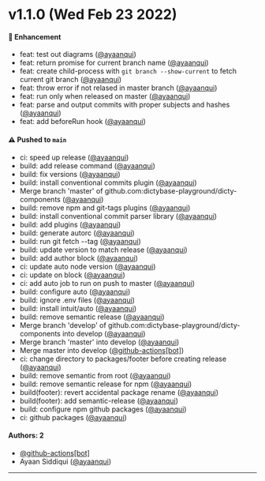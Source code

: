 # v1.1.0 (Wed Feb 23 2022)

#### 🚀 Enhancement

- feat: test out diagrams ([@ayaanqui](https://github.com/ayaanqui))
- feat: return promise for current branch name ([@ayaanqui](https://github.com/ayaanqui))
- feat: create child-process with `git branch --show-current` to fetch current git branch ([@ayaanqui](https://github.com/ayaanqui))
- feat: throw error if not relased in master branch ([@ayaanqui](https://github.com/ayaanqui))
- feat: run only when released on master ([@ayaanqui](https://github.com/ayaanqui))
- feat: parse and output commits with proper subjects and hashes ([@ayaanqui](https://github.com/ayaanqui))
- feat: add beforeRun hook ([@ayaanqui](https://github.com/ayaanqui))

#### ⚠️ Pushed to `main`

- ci: speed up release ([@ayaanqui](https://github.com/ayaanqui))
- build: add release command ([@ayaanqui](https://github.com/ayaanqui))
- build: fix versions ([@ayaanqui](https://github.com/ayaanqui))
- build: install conventional commits plugin ([@ayaanqui](https://github.com/ayaanqui))
- Merge branch 'master' of github.com:dictybase-playground/dicty-components ([@ayaanqui](https://github.com/ayaanqui))
- build: remove npm and git-tags plugins ([@ayaanqui](https://github.com/ayaanqui))
- build: install conventional commit parser library ([@ayaanqui](https://github.com/ayaanqui))
- build: add plugins ([@ayaanqui](https://github.com/ayaanqui))
- build: generate autorc ([@ayaanqui](https://github.com/ayaanqui))
- build: run git fetch --tag ([@ayaanqui](https://github.com/ayaanqui))
- build: update version to match release ([@ayaanqui](https://github.com/ayaanqui))
- build: add author block ([@ayaanqui](https://github.com/ayaanqui))
- ci: update auto node version ([@ayaanqui](https://github.com/ayaanqui))
- ci: update on block ([@ayaanqui](https://github.com/ayaanqui))
- ci: add auto job to run on push to master ([@ayaanqui](https://github.com/ayaanqui))
- build: configure auto ([@ayaanqui](https://github.com/ayaanqui))
- build: ignore .env files ([@ayaanqui](https://github.com/ayaanqui))
- build: install intuit/auto ([@ayaanqui](https://github.com/ayaanqui))
- build: remove semantic release ([@ayaanqui](https://github.com/ayaanqui))
- Merge branch 'develop' of github.com:dictybase-playground/dicty-components into develop ([@ayaanqui](https://github.com/ayaanqui))
- Merge branch 'master' into develop ([@ayaanqui](https://github.com/ayaanqui))
- Merge master into develop ([@github-actions[bot]](https://github.com/github-actions[bot]))
- ci: change directory to packages/footer before creating release ([@ayaanqui](https://github.com/ayaanqui))
- build: remove semantic from root ([@ayaanqui](https://github.com/ayaanqui))
- build: remove semantic release for npm ([@ayaanqui](https://github.com/ayaanqui))
- build(footer): revert accidental package rename ([@ayaanqui](https://github.com/ayaanqui))
- build(footer): add semantic-release ([@ayaanqui](https://github.com/ayaanqui))
- build: configure npm github packages ([@ayaanqui](https://github.com/ayaanqui))
- ci: github packages ([@ayaanqui](https://github.com/ayaanqui))

#### Authors: 2

- [@github-actions[bot]](https://github.com/github-actions[bot])
- Ayaan Siddiqui ([@ayaanqui](https://github.com/ayaanqui))

---

